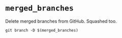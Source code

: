 # `merged_branches`

Delete merged branches from GitHub. Squashed too.

```
git branch -D $(merged_branches)
```
